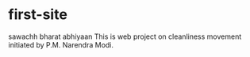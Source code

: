 # first-site
sawachh bharat abhiyaan
This is web project on cleanliness movement initiated by P.M. Narendra Modi.
